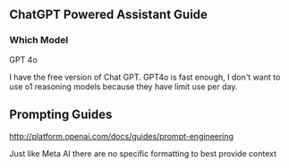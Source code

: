 ## ChatGPT Powered Assistant Guide

### Which Model

GPT 4o

I have the free version of Chat GPT.
GPT4o is fast enough, I don't want to use o1 reasoning models because they have limit use per day.

## Prompting Guides

http://platform.openai.com/docs/guides/prompt-engineering

Just like Meta AI there are no specific formatting to best provide context
